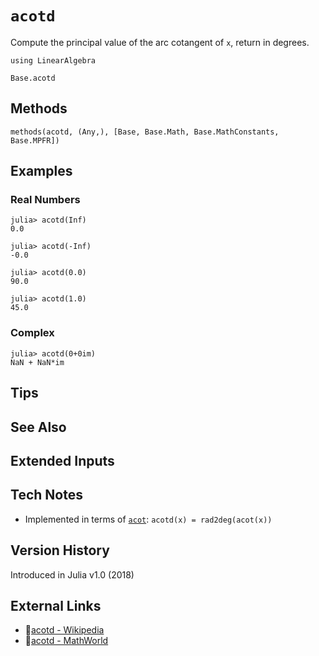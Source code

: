 # `acotd`

Compute the principal value of the arc cotangent of `x`,
return in degrees.

```@setup repl_only
using LinearAlgebra
```
```@docs
Base.acotd
```


## Methods

```@repl
methods(acotd, (Any,), [Base, Base.Math, Base.MathConstants, Base.MPFR])
```


## Examples

### Real Numbers
```jldoctest
julia> acotd(Inf)
0.0

julia> acotd(-Inf)
-0.0

julia> acotd(0.0)
90.0

julia> acotd(1.0)
45.0
```

### Complex
```jldoctest
julia> acotd(0+0im)
NaN + NaN*im
```

## Tips


## See Also


## Extended Inputs


## Tech Notes

- Implemented in terms of [`acot`](@ref): `acotd(x) = rad2deg(acot(x))`


## Version History

Introduced in Julia v1.0 (2018)


## External Links
- 🔗[acotd - Wikipedia](https://en.wikipedia.org/wiki/ )
- 🔗[acotd - MathWorld](https://mathworld.wolfram.com/ )
